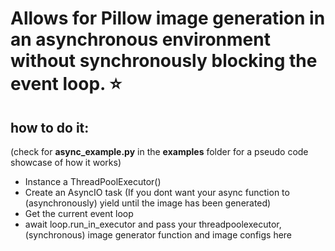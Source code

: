 # Allows for Pillow image generation in an asynchronous environment without synchronously blocking the event loop. ⭐


## how to do it:
(check for **async_example.py** in the **examples** folder for a pseudo code showcase of how it works)

- Instance a ThreadPoolExecutor()
- Create an AsyncIO task (If you dont want your async function to (asynchronously) yield until the image has been generated)
- Get the current event loop
- await loop.run_in_executor and pass your threadpoolexecutor, (synchronous) image generator function and image configs here
